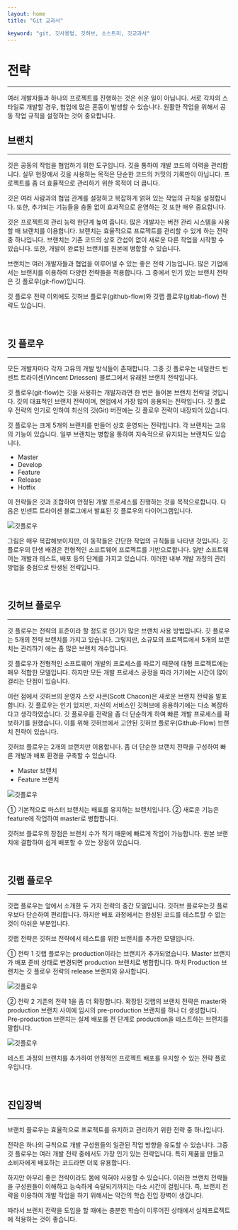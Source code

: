 ```yaml
---
layout: home
title: "Git 교과서"

keyword: "git, 깃사용법, 깃허브, 소스트리, 깃교과서"
---
```

# 전략
<hr>
여러 개발자들과 하나의 프로젝트를 진행하는 것은 쉬운 일이 아닙니다. 서로 각자의 스타일로 개발할 경우, 협업에 많은 혼동이 발생할 수 있습니다. 원활한 작업을 위해서 공동 작업 규칙을 설정하는 것이 중요합니다.

<br>

## 브랜치
<hr>
깃은 공동의 작업을 협업하기 위한 도구입니다. 깃을 통하여 개발 코드의 이력을 관리합니다. 실무 현장에서 깃을 사용하는 목적은 단순한 코드의 커밋의 기록만이 아닙니다. 프로젝트를 좀 더 효율적으로 관리하기 위한 목적이 더 큽니다. 

깃은 여러 사람과의 협업 관계를 설정하고 복잡하게 얽혀 있는 작업의 규칙을 설정합니다. 또한, 추가되는 기능들을 충돌 없이 효과적으로 운영하는 것 또한 매우 중요합니다. 

깃은 프로젝트의 관리 능력 한단계 높여 줍니다. 많은 개발자는 버전 관리 시스템을 사용할 때 브랜치를 이용합니다. 브랜치는 효율적으로 프로젝트를 관리할 수 있게 하는 전략 중 하나입니다. 브랜치는 기존 코드의 상호 간섭이 없이 새로운 다른 작업을 시작할 수 있습니다. 또한, 개발이 완료된 브랜치를 원본에 병합할 수 있습니다.

브랜치는 여러 개발자들과 협업을 이루어낼 수 있는 좋은 전략 기능입니다. 많은 기업에서는 브랜치를 이용하여 다양한 전략들을 적용합니다. 그 중에서 인기 있는 브랜치 전략은 깃 플로우(git-flow)입니다.

깃 플로우 전략 이외에도 깃허브 플로우(github-flow)와 깃랩 플로우(gitlab-flow) 전략도 있습니다.

<br>

## 깃 플로우
<hr>
모든 개발자마다 각자 고유의 개발 방식들이 존재합니다. 그중 깃 플로우는 네덜란드 빈센트 트라이센(Vincent Driessen) 블로그에서 유래된 브랜치 전략입니다. 

깃 플로우(git-flow)는 깃을 사용하는 개발자라면 한 번은 들어본 브랜치 전략일 것입니다. 깃의 대표적인 브랜치 전략이며, 현업에서 가장 많이 응용되는 전략입니다. 
깃 플로우 전략의 인기로 인하여 최신의 깃(Git) 버전에는 깃 플로우 전략이 내장되어 있습니다.

깃 플로우는 크게 5개의 브랜치를 만들어 상호 운영되는 전략입니다. 각 브랜치는 고유의 기능이 있습니다. 일부 브랜치는 병합을 통하여 지속적으로 유지되는 브랜치도 있습니다. 

* Master
* Develop
* Feature
* Release
* Hotfix

이 전략들은 깃과 조합하여 안정된 개발 프로세스를 진행하는 것을 목적으로합니다. 다음은 빈센트 트라이센 블로그에서 발표된 깃 플로우의 다이어그램입니다.

![깃플로우](./img/gitflow_01.png)

그림은 매우 복잡해보이지만, 이 동작들은 간단한 작업의 규칙들을 나타낸 것입니다. 깃 플로우의 탄생 배경은 전형적인 소프트웨어 프로젝트를 기반으로합니다. 일반 소프트웨어는 개발과 테스트, 배포 등의 단계를 가지고 있습니다. 이러한 내부 개발 과정의 관리 방법을 중점으로 탄생된 전략입니다.

<br>

## 깃허브 플로우
<hr>
깃 플로우는 전략의 표준이라 할 정도로 인기가 많은 브랜치 사용 방법입니다. 깃 플로우는 5개의 전략 브랜치를 가지고 있습니다. 그렇지만, 소규모의 프로젝트에서 5개의 브랜치는 관리하기 에는 좀 많은 브랜치 개수입니다.

깃 플로우가 전형적인 소프트웨어 개발의 프로세스를 따르기 때문에 대형 프로젝트에는 매우 적합한 모델입니다. 하지만 모든 개발 프로세스 공정을 따라 가기에는 시간이 많이 걸리는 단점이 있습니다.

이런 점에서 깃허브의 운영자 스캇 샤콘(Scott Chacon)은 새로운 브랜치 전략을 발표합니다. 깃 플로우는 인기 있지만, 자신의 서비스인 깃허브에 응용하기에는 다소 복잡하다고 생각하였습니다. 깃 플로우를 전략을 좀 더 단순하게 하여 빠른 개발 프로세스를 확보하기를 원했습니다. 이를 위해 깃허브에서 고안된 깃허브 플로우(Github-Flow) 브랜치 전략이 있습니다.

깃허브 플로우는 2개의 브랜치만 이용합니다. 좀 더 단순한 브랜치 전략을 구성하여 빠른 개발과 배포 환경을 구축할 수 있습니다.

* Master 브랜치
* Feature 브랜치

![깃플로우](./img/gitflow_02.png)


①	기본적으로 마스터 브랜치는 배포를 유지하는 브랜치입니다. 
② 새로운 기능은 feature에 작업하여 master로 병합합니다. 

깃허브 플로우의 장점은 브랜치 수가 적기 때문에 빠르게 작업이 가능합니다. 원본 브랜치에 결합하여 쉽게 배포할 수 있는 장점이 있습니다.

<br>

## 깃랩 플로우
<hr>
깃랩 플로우는 앞에서 소개한 두 가지 전략의 중간 모델입니다. 깃허브 플로우는깃 플로우보다 단순하여 편리합니다. 하지만 배포 과정에서는 완성된 코드를 테스트할 수 없는 것이 아쉬운 부분입니다.

깃랩 전략은 깃허브 전략에서 테스트를 위한 브랜치를 추가한 모델입니다.

① 전략 1
깃랩 플로우는 production이라는 브랜치가 추가되었습니다. Master 브랜치가 배포 준비 상태로 변경되면 production 브랜치로 병합합니다. 마치 Production 브랜치는 깃 플로우 전략의 release 브랜치와 유사합니다.

![깃플로우](./img/gitflow_03.png)

② 전략 2
기존의 전략 1을 좀 더 확장합니다. 확장된 깃랩의 브랜치 전략은 master와 production 브랜치 사이에 임시의 pre-production 브랜치를 하나 더 생성합니다. Pre-production 브랜치는 실제 배포를 전 단계로 production을 테스트하는 브랜치를 말합니다.

![깃플로우](./img/gitflow_04.png)

테스트 과정의 브랜치를 추가하여 안정적인 프로젝트 배포를 유지할 수 있는 전략 플로우입니다.

<br>

## 진입장벽
<hr>
브랜치 플로우는 효율적으로 프로젝트를 유지하고 관리하기 위한 전략 중 하나입니다. 

전략은 하나의 규칙으로 개발 구성원들의 일관된 작업 방향을 유도할 수 있습니다. 그중 깃 플로우는 여러 개발 전략 중에서도 가장 인기 있는 전략입니다. 특히 제품을 만들고 소비자에게 배포하는 코드라면 더욱 유용합니다.

하지만 아무리 좋은 전략이라도 몸에 익혀야 사용할 수 있습니다. 이러한 브랜치 전략들을 구성원들이 이해하고 능숙하게 숙달되기까지는 다소 시간이 걸립니다. 즉, 브랜치 전략을 이용하여 개발 작업을 하기 위해서는 약간의 학습 진입 장벽이 생깁니다.

따라서 브랜치 전략을 도입을 할 때에는 충분한 학습이 이루어진 상태에서 실제프로젝트에 적용하는 것이 좋습니다.

<br><br>